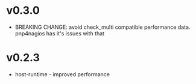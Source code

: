 # v0.3.0

* BREAKING CHANGE: avoid check_multi compatible performance data. pnp4nagios has it's issues with that

# v0.2.3

* host-runtime - improved performance
